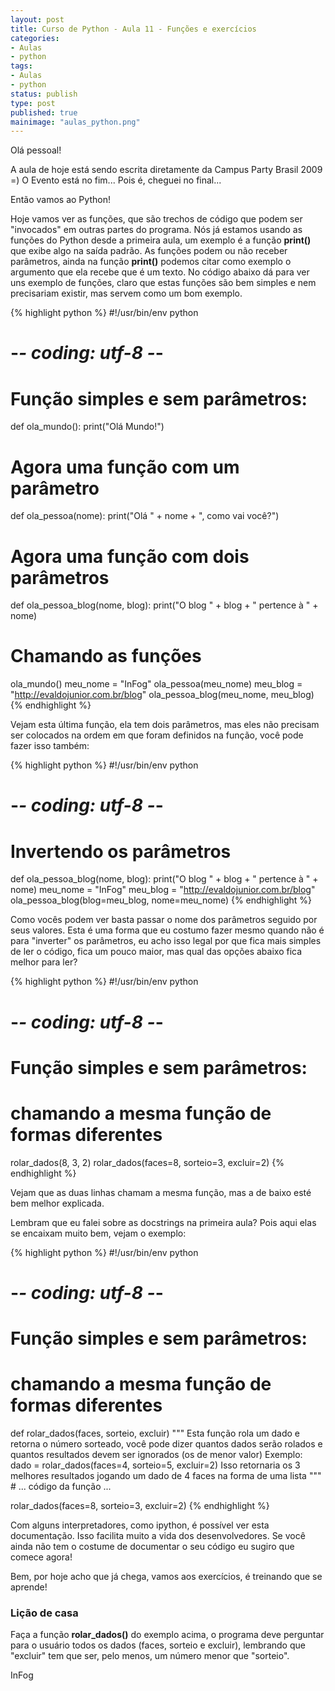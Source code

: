 ```yaml
---
layout: post
title: Curso de Python - Aula 11 - Funções e exercícios
categories:
- Aulas
- python
tags:
- Aulas
- python
status: publish
type: post
published: true
mainimage: "aulas_python.png"
---
```


Olá pessoal!

A aula de hoje está sendo escrita diretamente da Campus Party Brasil 2009 =) O Evento está no fim... Pois é, cheguei no final...

Então vamos ao Python!

Hoje vamos ver as funções, que são trechos de código que podem ser "invocados" em outras partes do programa. Nós já estamos usando as funções do Python desde a primeira aula, um exemplo é a função **print()** que exibe algo na saída padrão. As funções podem ou não receber parâmetros, ainda na função **print()** podemos citar como exemplo o argumento que ela recebe que é um texto.
No código abaixo dá para ver uns exemplo de funções, claro que estas funções são bem simples e nem precisariam existir, mas servem como um bom exemplo.

{% highlight python %}
#!/usr/bin/env python
# -*- coding: utf-8 -*-
# Função simples e sem parâmetros:
def ola_mundo():
    print("Olá Mundo!")
# Agora uma função com um parâmetro
def ola_pessoa(nome):
    print("Olá " + nome + ", como vai você?")
# Agora uma função com dois parâmetros
def ola_pessoa_blog(nome, blog):
    print("O blog " + blog + " pertence à " + nome)
# Chamando as funções
ola_mundo()
meu_nome = "InFog"
ola_pessoa(meu_nome)
meu_blog = "http://evaldojunior.com.br/blog"
ola_pessoa_blog(meu_nome, meu_blog)
{% endhighlight %}

Vejam esta última função, ela tem dois parâmetros, mas eles não precisam ser colocados na ordem em que foram definidos na função, você pode fazer isso também:

{% highlight python %}
#!/usr/bin/env python
# -*- coding: utf-8 -*-
# Invertendo os parâmetros
def ola_pessoa_blog(nome, blog):
    print("O blog " + blog + " pertence à " + nome)
meu_nome = "InFog"
meu_blog = "http://evaldojunior.com.br/blog"
ola_pessoa_blog(blog=meu_blog, nome=meu_nome)
{% endhighlight %}

Como vocês podem ver basta passar o nome dos parâmetros seguido por seus valores. Esta é uma forma que eu costumo fazer mesmo quando não é para "inverter" os parâmetros, eu acho isso legal por que fica mais simples de ler o código, fica um pouco maior, mas qual das opções abaixo fica melhor para ler?

{% highlight python %}
#!/usr/bin/env python
# -*- coding: utf-8 -*-
# Função simples e sem parâmetros:
# chamando a mesma função de formas diferentes
rolar_dados(8, 3, 2)
rolar_dados(faces=8, sorteio=3, excluir=2)
{% endhighlight %}

Vejam que as duas linhas chamam a mesma função, mas a de baixo esté bem melhor explicada.

Lembram que eu falei sobre as docstrings na primeira aula? Pois aqui elas se encaixam muito bem, vejam o exemplo:

{% highlight python %}
#!/usr/bin/env python
# -*- coding: utf-8 -*-
# Função simples e sem parâmetros:
# chamando a mesma função de formas diferentes
def rolar_dados(faces, sorteio, excluir)
    """
        Esta função rola um dado e retorna o
        número sorteado, você pode dizer quantos
        dados serão rolados e quantos resultados
        devem ser ignorados (os de menor valor)
        Exemplo:
        dado = rolar_dados(faces=4, sorteio=5, excluir=2)
        Isso retornaria os 3 melhores resultados jogando
        um dado de 4 faces na forma de uma lista
    """
    # ... código da função ...

rolar_dados(faces=8, sorteio=3, excluir=2)
{% endhighlight %}

Com alguns interpretadores, como ipython, é possível ver esta documentação. Isso facilita muito a vida dos desenvolvedores. Se você ainda não tem o costume de documentar o seu código eu sugiro que comece agora!

Bem, por hoje acho que já chega, vamos aos exercícios, é treinando que se aprende!

### Lição de casa

Faça a função **rolar_dados()** do exemplo acima, o programa deve perguntar para o usuário todos os dados (faces, sorteio e excluir), lembrando que "excluir" tem que ser, pelo menos, um número menor que "sorteio".

InFog
